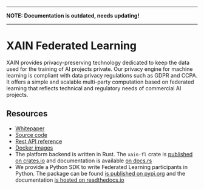 ___
**NOTE: Documentation is outdated, needs updating!**
___

# XAIN Federated Learning

XAIN provides privacy-preserving technology dedicated to keep the data
used for the training of AI projects private. Our privacy engine for
machine learning is compliant with data privacy regulations such as
GDPR and CCPA. It offers a simple and scalable multi-party computation
based on federated learning that reflects technical and regulatory
needs of commercial AI projects.

## Resources

- [Whitepaper](https://www.xain.io/federated-learning-technology)
- [Source code](https://github.com/xainag/xain-fl/)
- [Rest API reference](https://xain-fl.readthedocs.io/en/latest/api)
- [Docker images](https://hub.docker.com/r/xain/xain-fl/)
- The platform backend is written in Rust. The `xain-fl` crate is [published on crates.io](https://crates.io/crates/xain-fl) and documentation is available [on docs.rs](https://docs.rs/xain-fl/0.7.0/xain_fl/)
- We provide a Python SDK to write Federated Learning participants in Python. The package can be found [is published on pypi.org](https://pypi.org/project/xain-sdk/) and the documentation [is hosted on readthedocs.io](https://xain-fl.readthedocs.io/projects/xain-sdk/en/latest/)
